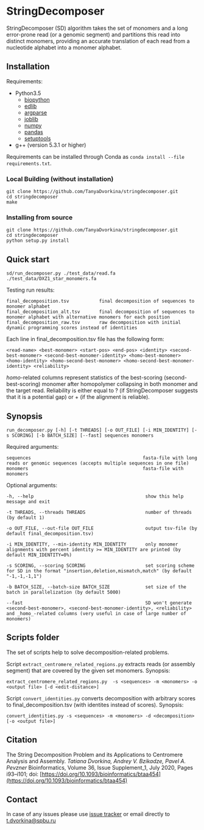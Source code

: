 # StringDecomposer

StringDecomposer (SD) algorithm takes the set of monomers and a long error-prone read (or a genomic segment) and partitions this read into distinct monomers, providing an accurate translation of each read from a nucleotide alphabet into a monomer alphabet.


## Installation

Requirements:
- Python3.5
    - [biopython](https://biopython.org/wiki/Download)
    - [edlib](https://pypi.org/project/edlib/)
    - [argparse](https://pypi.org/project/argparse/)
    - [joblib](https://joblib.readthedocs.io/en/latest/installing.html)
    - [numpy](https://scipy.org/install.html)
    - [pandas](https://pypi.org/project/pandas/)
    - [setuptools](https://pypi.org/project/setuptools/)
- g++ (version 5.3.1 or higher)

Requirements can be installed through Conda as ```conda install --file requirements.txt```.

### Local Building (without installation)

    git clone https://github.com/TanyaDvorkina/stringdecomposer.git
    cd stringdecomposer
    make

### Installing from source

    git clone https://github.com/TanyaDvorkina/stringdecomposer.git
    cd stringdecomposer
    python setup.py install

## Quick start

    sd/run_decomposer.py ./test_data/read.fa ./test_data/DXZ1_star_monomers.fa

Testing run results:

    final_decomposition.tsv           final decomposition of sequences to monomer alphabet
    final_decomposition_alt.tsv       final decomposition of sequences to monomer alphabet with alternative monomers for each position
    final_decomposition_raw.tsv       raw decomposition with initial dynamic programming scores instead of identities

Each line in final_decomposition.tsv file has the following form:

    <read-name> <best-monomer> <start-pos> <end-pos> <identity> <second-best-monomer> <second-best-monomer-identity> <homo-best-monomer> <homo-identity> <homo-second-best-monomer> <homo-second-best-monomer-identity> <reliability>

_homo_-related columns represent statistics of the best-scoring (second-best-scoring) monomer after homopolymer collapsing in both monomer and the target read. Reliability is either equal to ? (if StringDecomposer suggests that it is a potential gap) or + (if the alignment is reliable).


## Synopsis

    run_decomposer.py [-h] [-t THREADS] [-o OUT_FILE] [-i MIN_IDENTITY] [-s SCORING] [-b BATCH_SIZE] [--fast] sequences monomers

Required arguments:

    sequences                                         fasta-file with long reads or genomic sequences (accepts multiple sequences in one file)
    monomers                                          fasta-file with monomers

Optional arguments:

    -h, --help                                         show this help message and exit

    -t THREADS, --threads THREADS                      number of threads (by default 1)

    -o OUT_FILE, --out-file OUT_FILE                   output tsv-file (by default final_decomposition.tsv)

    -i MIN_IDENTITY, --min-identity MIN_IDENTITY       only monomer alignments with percent identity >= MIN_IDENTITY are printed (by default MIN_IDENTITY=0%)

    -s SCORING, --scoring SCORING                      set scoring scheme for SD in the format "insertion,deletion,mismatch,match" (by default "-1,-1,-1,1")

    -b BATCH_SIZE, --batch-size BATCH_SIZE             set size of the batch in parallelization (by default 5000)

    --fast                                             SD won't generate <second-best-monomer>, <second-best-monomer-identity>, <reliability> and _homo_-related columns (very useful in case of large number of monomers)



## Scripts folder

The set of scripts help to solve decomposition-related problems.

Script `extract_centromere_related_regions.py` extracts reads (or assembly segment) that are covered by the given set monomers.
Synopsis:

    extract_centromere_related_regions.py  -s <sequences> -m <monomers> -o <output file> [-d <edit-distance>]


Script `convert_identities.py` converts decomposition with arbitrary scores to final_decomposition.tsv (with identites instead of scores).
Synopsis:

    convert_identities.py -s <sequences> -m <monomers> -d <decomposition> [-o <output file>]

## Citation

The String Decomposition Problem and its Applications to Centromere Analysis and Assembly. *Tatiana Dvorkina, Andrey V. Bzikadze, Pavel A. Pevzner* Bioinformatics, Volume 36, Issue Supplement_1, July 2020, Pages i93–i101; doi: [https://doi.org/10.1093/bioinformatics/btaa454](https://doi.org/10.1093/bioinformatics/btaa454)

## Contact

In case of any issues please use [issue tracker](https://github.com/ablab/stringdecomposer/issues) or email directly to [t.dvorkina@spbu.ru](mailto:t.dvorkina@spbu.ru)
